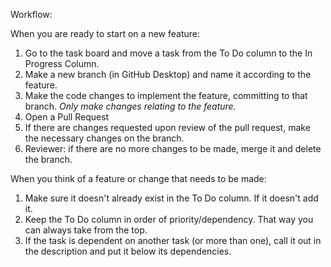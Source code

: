 Workflow:

When you are ready to start on a new feature:
1. Go to the task board and move a task from the To Do column to the In Progress Column.
1. Make a new branch (in GitHub Desktop) and name it according to the feature.
1. Make the code changes to implement the feature, committing to that branch. *Only make changes relating to the feature.*
1. Open a Pull Request
1. If there are changes requested upon review of the pull request, make the necessary changes on the branch.
1. Reviewer: if there are no more changes to be made, merge it and delete the branch.

When you think of a feature or change that needs to be made:
1. Make sure it doesn't already exist in the To Do column. If it doesn't add it.
1. Keep the To Do column in order of priority/dependency. That way you can always take from the top.
1. If the task is dependent on another task (or more than one), call it out in the description and put it below its dependencies.
